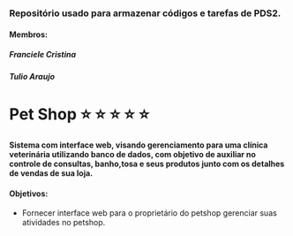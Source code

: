 ### Repositório usado para armazenar códigos e tarefas de PDS2.
#### Membros:
##### Franciele Cristina
##### Tulio Araujo 

# Pet Shop :star: :star: :star: :star: :star:
#### Sistema com interface web, visando gerenciamento para uma clínica veterinária utilizando banco de dados, com objetivo de auxiliar no controle de consultas, banho,tosa e seus produtos junto com os detalhes de vendas de sua loja.
#### Objetivos: 
* Fornecer interface web para o proprietário do petshop gerenciar suas atividades no petshop.
